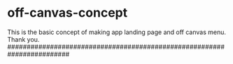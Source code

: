 # off-canvas-concept
This is the basic concept of making app landing page and off canvas menu.
Thank you.
########################################################################
